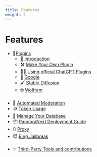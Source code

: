 ```yaml
---
title: Features
weight: 2
---
```


# Features

* 🔌[Plugins](./plugins/index.md)
    * 🔌 [Introduction](./plugins/introduction.md)
    * 🛠️ [Make Your Own Plugin](./plugins/make_your_own.md)
    * 🧑‍💼 [Using official ChatGPT Plugins](./plugins/chatgpt_plugins_openapi.md)
    * 🔎 [Google](./plugins/google_search.md)
    * 🖌️ [Stable Diffusion](./plugins/stable_diffusion.md)
    * 🤓 [Wolfram](./plugins/wolfram.md)
###
* 🔨 [Automated Moderation](mod_system.md)
* 🪙 [Token Usage](token_usage.md)
* 🍃 [Manage Your Database](manage_your_database.md)
* 📦 [PandoraNext Deployment Guide](pandoranext.md)
* 🔃 [Proxy](proxy.md)
* 😈 [Bing Jailbreak](bing_jailbreak.md)
###
* ✨ [Third-Party Tools and contributions](third_party.md)